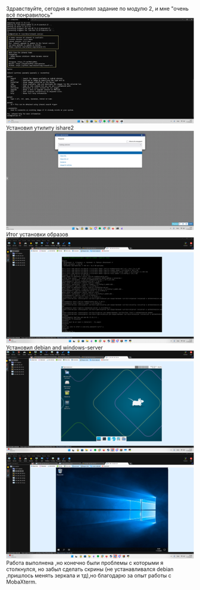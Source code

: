 Здравствуйте, сегодня я выполнял задание по модулю 2, и мне "очень всё понравилось"
![Image](<https://github.com/Ro1FZ/Test-work-Sedinkin/blob/main/%D0%92%D0%B8%D1%80%D1%82%D1%83%D0%B0%D0%BB%D0%B8%D0%B7%D0%B0%D1%86%D0%B8%D1%8F/Pasted%20image%2020251011000807.png?raw=true>)
Установил утилиту ishare2
![Image](<https://github.com/Ro1FZ/Test-work-Sedinkin/blob/main/%D0%92%D0%B8%D1%80%D1%82%D1%83%D0%B0%D0%BB%D0%B8%D0%B7%D0%B0%D1%86%D0%B8%D1%8F/Pasted%20image%2020251011001443.png?raw=true>)
Итог установки образов
![Image](<https://github.com/Ro1FZ/Test-work-Sedinkin/blob/main/%D0%92%D0%B8%D1%80%D1%82%D1%83%D0%B0%D0%BB%D0%B8%D0%B7%D0%B0%D1%86%D0%B8%D1%8F/Pasted%20image%2020251011213012.png?raw=true>)
Установил debian and windows-server
![Image](<https://github.com/Ro1FZ/Test-work-Sedinkin/blob/main/%D0%92%D0%B8%D1%80%D1%82%D1%83%D0%B0%D0%BB%D0%B8%D0%B7%D0%B0%D1%86%D0%B8%D1%8F/Pasted%20image%2020251011213324.png?raw=true>)
![Image](<https://github.com/Ro1FZ/Test-work-Sedinkin/blob/main/%D0%92%D0%B8%D1%80%D1%82%D1%83%D0%B0%D0%BB%D0%B8%D0%B7%D0%B0%D1%86%D0%B8%D1%8F/Pasted%20image%2020251011234940.png?raw=true>)
Работа выполнена ,но конечно были проблемы с которыми я столкнулся, но забыл сделать скрины (не устанавливался debian ,пришлось менять зеркала и тд),но благодарю за опыт работы с MobaXterm.